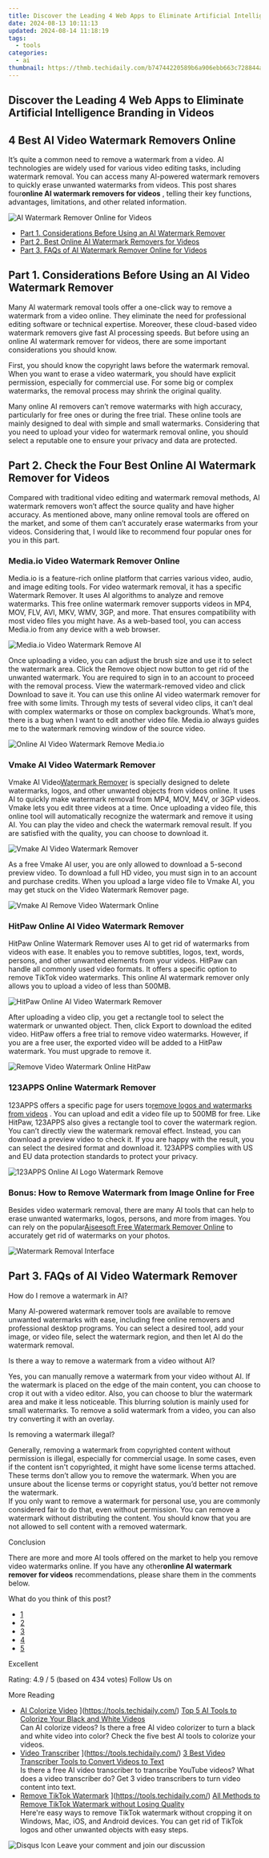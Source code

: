 ```yaml
---
title: Discover the Leading 4 Web Apps to Eliminate Artificial Intelligence Branding in Videos
date: 2024-08-13 10:11:13
updated: 2024-08-14 11:18:19
tags:
  - tools
categories:
  - ai
thumbnail: https://thmb.techidaily.com/b74744220589b6a906ebb663c728844a6da00413ed53ac60e0a2a79854afed11.jpg
---
```


## Discover the Leading 4 Web Apps to Eliminate Artificial Intelligence Branding in Videos

## 4 Best AI Video Watermark Removers Online

 It’s quite a common need to remove a watermark from a video. AI technologies are widely used for various video editing tasks, including watermark removal. You can access many AI-powered watermark removers to quickly erase unwanted watermarks from videos. This post shares four**online AI watermark removers for videos** , telling their key functions, advantages, limitations, and other related information.

![AI Watermark Remover Online for Videos](https://www.aiseesoft.com/images/resource/ai-watermark-remover-online-for-videos/ai-watermark-remover-online-for-videos.jpg)

* [Part 1. Considerations Before Using an AI Watermark Remover](https://tools.techidaily.com/)
* [Part 2. Best Online AI Watermark Removers for Videos](https://tools.techidaily.com/)
* [Part 3. FAQs of AI Watermark Remover Online for Videos](https://tools.techidaily.com/)

## Part 1\. Considerations Before Using an AI Video Watermark Remover

 Many AI watermark removal tools offer a one-click way to remove a watermark from a video online. They eliminate the need for professional editing software or technical expertise. Moreover, these cloud-based video watermark removers give fast AI processing speeds. But before using an online AI watermark remover for videos, there are some important considerations you should know.

 First, you should know the copyright laws before the watermark removal. When you want to erase a video watermark, you should have explicit permission, especially for commercial use. For some big or complex watermarks, the removal process may shrink the original quality.

 Many online AI removers can’t remove watermarks with high accuracy, particularly for free ones or during the free trial. These online tools are mainly designed to deal with simple and small watermarks. Considering that you need to upload your video for watermark removal online, you should select a reputable one to ensure your privacy and data are protected.

## Part 2\. Check the Four Best Online AI Watermark Remover for Videos

 Compared with traditional video editing and watermark removal methods, AI watermark removers won’t affect the source quality and have higher accuracy. As mentioned above, many online removal tools are offered on the market, and some of them can’t accurately erase watermarks from your videos. Considering that, I would like to recommend four popular ones for you in this part.

### Media.io Video Watermark Remover Online

 Media.io is a feature-rich online platform that carries various video, audio, and image editing tools. For video watermark removal, it has a specific Watermark Remover. It uses AI algorithms to analyze and remove watermarks. This free online watermark remover supports videos in MP4, MOV, FLV, AVI, MKV, WMV, 3GP, and more. That ensures compatibility with most video files you might have. As a web-based tool, you can access Media.io from any device with a web browser.

![Media.io Video Watermark Remove AI](https://www.aiseesoft.com/images/resource/ai-watermark-remover-online-for-videos/media-io-video-watermark-remover-ai.jpg)

 Once uploading a video, you can adjust the brush size and use it to select the watermark area. Click the Remove object now button to get rid of the unwanted watermark. You are required to sign in to an account to proceed with the removal process. View the watermark-removed video and click Download to save it. You can use this online AI video watermark remover for free with some limits. Through my tests of several video clips, it can’t deal with complex watermarks or those on complex backgrounds. What’s more, there is a bug when I want to edit another video file. Media.io always guides me to the watermark removing window of the source video.

![Online AI Video Watermark Remove Media.io](https://www.aiseesoft.com/images/resource/ai-watermark-remover-online-for-videos/online-ai-video-watermark-removal-media-io.jpg)

### Vmake AI Video Watermark Remover

 Vmake AI Video[Watermark Remover](https://tools.techidaily.com/) is specially designed to delete watermarks, logos, and other unwanted objects from videos online. It uses AI to quickly make watermark removal from MP4, MOV, M4V, or 3GP videos. Vmake lets you edit three videos at a time. Once uploading a video file, this online tool will automatically recognize the watermark and remove it using AI. You can play the video and check the watermark removal result. If you are satisfied with the quality, you can choose to download it.

![Vmake AI Video Watermark Remover](https://www.aiseesoft.com/images/resource/ai-watermark-remover-online-for-videos/vmake-ai-video-watermark-remover.jpg)

 As a free Vmake AI user, you are only allowed to download a 5-second preview video. To download a full HD video, you must sign in to an account and purchase credits. When you upload a large video file to Vmake AI, you may get stuck on the Video Watermark Remover page.

![Vmake AI Remove Video Watermark Online](https://www.aiseesoft.com/images/resource/ai-watermark-remover-online-for-videos/vmake-ai-remove-video-watermark-online.jpg)

### HitPaw Online AI Video Watermark Remover

 HitPaw Online Watermark Remover uses AI to get rid of watermarks from videos with ease. It enables you to remove subtitles, logos, text, words, persons, and other unwanted elements from your videos. HitPaw can handle all commonly used video formats. It offers a specific option to remove TikTok video watermarks. This online AI watermark remover only allows you to upload a video of less than 500MB.

![HitPaw Online AI Video Watermark Remover](https://www.aiseesoft.com/images/resource/ai-watermark-remover-online-for-videos/hitpaw-online-ai-video-watermark-remover.jpg)

 After uploading a video clip, you get a rectangle tool to select the watermark or unwanted object. Then, click Export to download the edited video. HitPaw offers a free trial to remove video watermarks. However, if you are a free user, the exported video will be added to a HitPaw watermark. You must upgrade to remove it.

![Remove Video Watermark Online HitPaw](https://www.aiseesoft.com/images/resource/ai-watermark-remover-online-for-videos/remove-video-watermark-online-hitpaw.jpg)

### 123APPS Online Watermark Remover

 123APPS offers a specific page for users to[remove logos and watermarks from videos](https://tools.techidaily.com/) . You can upload and edit a video file up to 500MB for free. Like HitPaw, 123APPS also gives a rectangle tool to cover the watermark region. You can’t directly view the watermark removal effect. Instead, you can download a preview video to check it. If you are happy with the result, you can select the desired format and download it. 123APPS complies with US and EU data protection standards to protect your privacy.

![123APPS Online AI Logo Watermark Remove](https://www.aiseesoft.com/images/resource/ai-watermark-remover-online-for-videos/123apps-online-ai-logo-watermark-remover.jpg)

### Bonus: How to Remove Watermark from Image Online for Free

 Besides video watermark removal, there are many AI tools that can help to erase unwanted watermarks, logos, persons, and more from images. You can rely on the popular[Aiseesoft Free Watermark Remover Online](https://www.aiseesoft.com/watermark-remover-online/) to accurately get rid of watermarks on your photos.

![Watermark Removal Interface](https://www.aiseesoft.com/images/watermark-remover-online/watermark-removal-interface.jpg)

## Part 3\. FAQs of AI Video Watermark Remover

How do I remove a watermark in AI?

 Many AI-powered watermark remover tools are available to remove unwanted watermarks with ease, including free online removers and professional desktop programs. You can select a desired tool, add your image, or video file, select the watermark region, and then let AI do the watermark removal.

 Is there a way to remove a watermark from a video without AI?

 Yes, you can manually remove a watermark from your video without AI. If the watermark is placed on the edge of the main content, you can choose to crop it out with a video editor. Also, you can choose to blur the watermark area and make it less noticeable. This blurring solution is mainly used for small watermarks. To remove a solid watermark from a video, you can also try converting it with an overlay.

Is removing a watermark illegal?

 Generally, removing a watermark from copyrighted content without permission is illegal, especially for commercial usage. In some cases, even if the content isn't copyrighted, it might have some license terms attached. These terms don’t allow you to remove the watermark. When you are unsure about the license terms or copyright status, you’d better not remove the watermark.  
 If you only want to remove a watermark for personal use, you are commonly considered fair to do that, even without permission. You can remove a watermark without distributing the content. You should know that you are not allowed to sell content with a removed watermark.

Conclusion

 There are more and more AI tools offered on the market to help you remove video watermarks online. If you have any other**online AI watermark remover for videos** recommendations, please share them in the comments below.

What do you think of this post?

* [1](https://tools.techidaily.com/)
* [2](https://tools.techidaily.com/)
* [3](https://tools.techidaily.com/)
* [4](https://tools.techidaily.com/)
* [5](https://tools.techidaily.com/)

Excellent

Rating: 4.9 / 5 (based on 434 votes) Follow Us on [](https://www.facebook.com/aiseesoft) [](https://twitter.com/AiseesoftStudio) [](https://www.youtube.com/c/aiseesoft)

More Reading

* [AI Colorize Video](https://www.aiseesoft.com/images/more-reading/ai-colorize-video-s.jpg) ](https://tools.techidaily.com/) [Top 5 AI Tools to Colorize Your Black and White Videos](https://tools.techidaily.com/)  
 Can AI colorize videos? Is there a free AI video colorizer to turn a black and white video into color? Check the five best AI tools to colorize your videos.
* [Video Transcriber](https://www.aiseesoft.com/images/more-reading/video-transcriber-s.jpg) ](https://tools.techidaily.com/) [3 Best Video Transcriber Tools to Convert Videos to Text](https://tools.techidaily.com/)  
 Is there a free AI video transcriber to transcribe YouTube videos? What does a video transcriber do? Get 3 video transcribers to turn video content into text.
* [Remove TikTok Watermark](https://www.aiseesoft.com/images/more-reading/remove-tiktok-watermark-s.jpg) ](https://tools.techidaily.com/) [All Methods to Remove TikTok Watermark without Losing Quality](https://tools.techidaily.com/)  
 Here're easy ways to remove TikTok watermark without cropping it on Windows, Mac, iOS, and Android devices. You can get rid of TikTok logos and other unwanted objects with easy steps.

![Disqus Icon](https://www.aiseesoft.com/images/article/disqus-icon.png) Leave your comment and join our discussion

<ins class="adsbygoogle"
     style="display:block"
     data-ad-format="autorelaxed"
     data-ad-client="ca-pub-7571918770474297"
     data-ad-slot="1223367746"></ins>



<ins class="adsbygoogle"
     style="display:block"
     data-ad-client="ca-pub-7571918770474297"
     data-ad-slot="8358498916"
     data-ad-format="auto"
     data-full-width-responsive="true"></ins>
